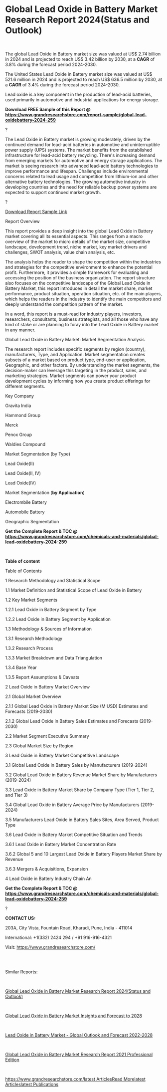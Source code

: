 <h1>Global Lead Oxide in Battery Market Research Report 2024(Status and Outlook)</h1><br/><p>The global Lead Oxide in Battery market size was valued at US$ 2.74 billion in 2024 and is projected to reach US$ 3.42 billion by 2030, at a <strong>CAGR</strong> of 3.8% during the forecast period 2024-2030.</p>
 
 
 
 <p>The United States Lead Oxide in Battery market size was valued at US$ 521.6 million in 2024 and is projected to reach US$ 636.5 million by 2030, at a <strong>CAGR</strong> of 3.4% during the forecast period 2024-2030.</p>
 
 
 
 <p>Lead oxide is a key component in the production of lead-acid batteries, used primarily in automotive and industrial applications for energy storage.</p>
 
 
 
 <div><b>Download FREE Sample of this Report @ <a href="https://www.grandresearchstore.com/report-sample/global-lead-oxidebattery-2024-259">https://www.grandresearchstore.com/report-sample/global-lead-oxidebattery-2024-259</a></b></div>
 
 
 
 <p>? </p>
 
 
 
 <p>The Lead Oxide in Battery market is growing moderately, driven by the continued demand for lead-acid batteries in automotive and uninterruptible power supply (UPS) systems. The market benefits from the established infrastructure for lead-acid battery recycling. There&#39;s increasing demand from emerging markets for automotive and energy storage applications. The market is seeing research into advanced lead-acid battery technologies to improve performance and lifespan. Challenges include environmental concerns related to lead usage and competition from lithium-ion and other alternative battery technologies. The growing automotive industry in developing countries and the need for reliable backup power systems are expected to support continued market growth.</p>
 
 
 
 <p>? </p>
 
 
 
 <p><a href="https://www.grandresearchstore.com/mr-admin/report-sample/global-lead-oxidebattery-2024-259">Download Report Sample Link</a></p>
 
 
 
 <p>Report Overview</p>
 
 
 
 <p>This report provides a deep insight into the global Lead Oxide in Battery market covering all its essential aspects. This ranges from a macro overview of the market to micro details of the market size, competitive landscape, development trend, niche market, key market drivers and challenges, SWOT analysis, value chain analysis, etc.</p>
 
 
 
 <p>The analysis helps the reader to shape the competition within the industries and strategies for the competitive environment to enhance the potential profit. Furthermore, it provides a simple framework for evaluating and accessing the position of the business organization. The report structure also focuses on the competitive landscape of the Global Lead Oxide in Battery Market, this report introduces in detail the market share, market performance, product situation, operation situation, etc. of the main players, which helps the readers in the industry to identify the main competitors and deeply understand the competition pattern of the market.</p>
 
 
 
 <p>In a word, this report is a must-read for industry players, investors, researchers, consultants, business strategists, and all those who have any kind of stake or are planning to foray into the Lead Oxide in Battery market in any manner.</p>
 
 
 
 <p>Global Lead Oxide in Battery Market: Market Segmentation Analysis</p>
 
 
 
 <p>The research report includes specific segments by region (country), manufacturers, Type, and Application. Market segmentation creates subsets of a market based on product type, end-user or application, Geographic, and other factors. By understanding the market segments, the decision-maker can leverage this targeting in the product, sales, and marketing strategies. Market segments can power your product development cycles by informing how you create product offerings for different segments.</p>
 
 
 
 <p>Key Company</p>
 
 
 
 <p>Gravita India</p>
 
 
 
 <p>Hammond Group</p>
 
 
 
 <p>Merck</p>
 
 
 
 <p>Penox Group</p>
 
 
 
 <p>Waldies Compound</p>
 
 
 
 <p>Market Segmentation (by Type)</p>
 
 
 
 <p>Lead Oxide(II)</p>
 
 
 
 <p>Lead Oxide(II, IV)</p>
 
 
 
 <p>Lead Oxide(IV)</p>
 
 
 
 <p>Market Segmentation (<strong>by Application</strong>)</p>
 
 
 
 <p>Electrombile Battery</p>
 
 
 
 <p>Automobile Battery</p>
 
 
 
 <p>Geographic Segmentation</p>
 
 
 
 <div><b>Get the Complete Report & TOC @ <a href="https://www.grandresearchstore.com/chemicals-and-materials/global-lead-oxidebattery-2024-259">https://www.grandresearchstore.com/chemicals-and-materials/global-lead-oxidebattery-2024-259</a></b></div>
 
 
 
 <p><br />
 
 <b>Table of content</b></p>
 
 
 
 <p>Table of Contents<br />
 
 1 Research Methodology and Statistical Scope<br />
 
 1.1 Market Definition and Statistical Scope of Lead Oxide in Battery<br />
 
 1.2 Key Market Segments<br />
 
 1.2.1 Lead Oxide in Battery Segment by Type<br />
 
 1.2.2 Lead Oxide in Battery Segment by Application<br />
 
 1.3 Methodology & Sources of Information<br />
 
 1.3.1 Research Methodology<br />
 
 1.3.2 Research Process<br />
 
 1.3.3 Market Breakdown and Data Triangulation<br />
 
 1.3.4 Base Year<br />
 
 1.3.5 Report Assumptions & Caveats<br />
 
 2 Lead Oxide in Battery Market Overview<br />
 
 2.1 Global Market Overview<br />
 
 2.1.1 Global Lead Oxide in Battery Market Size (M USD) Estimates and Forecasts (2019-2030)<br />
 
 2.1.2 Global Lead Oxide in Battery Sales Estimates and Forecasts (2019-2030)<br />
 
 2.2 Market Segment Executive Summary<br />
 
 2.3 Global Market Size by Region<br />
 
 3 Lead Oxide in Battery Market Competitive Landscape<br />
 
 3.1 Global Lead Oxide in Battery Sales by Manufacturers (2019-2024)<br />
 
 3.2 Global Lead Oxide in Battery Revenue Market Share by Manufacturers (2019-2024)<br />
 
 3.3 Lead Oxide in Battery Market Share by Company Type (Tier 1, Tier 2, and Tier 3)<br />
 
 3.4 Global Lead Oxide in Battery Average Price by Manufacturers (2019-2024)<br />
 
 3.5 Manufacturers Lead Oxide in Battery Sales Sites, Area Served, Product Type<br />
 
 3.6 Lead Oxide in Battery Market Competitive Situation and Trends<br />
 
 3.6.1 Lead Oxide in Battery Market Concentration Rate<br />
 
 3.6.2 Global 5 and 10 Largest Lead Oxide in Battery Players Market Share by Revenue<br />
 
 3.6.3 Mergers & Acquisitions, Expansion<br />
 
 4 Lead Oxide in Battery Industry Chain An</p>
 
 
 
 <div><b>Get the Complete Report & TOC @ <a href="https://www.grandresearchstore.com/chemicals-and-materials/global-lead-oxidebattery-2024-259">https://www.grandresearchstore.com/chemicals-and-materials/global-lead-oxidebattery-2024-259</a></b></div>
 
 
 
 <p>? </p>
 
 
 
 <p><b>CONTACT US:</b><br />
 
 203A, City Vista, Fountain Road, Kharadi, Pune, India - 411014<br />
 
 International: +1(332) 2424 294 / +91 916-916-4321<br />
 
 Visit: <a href="https://www.grandresearchstore.com/">https://www.grandresearchstore.com/</a><br />
 
 <br />
 
 <br />
 
 Similar Reports:<br />
 
 <br />
 
 <a href="https://www.grandresearchstore.com/chemicals-and-materials/global-lead-oxidebattery-2024-268">Global Lead Oxide in Battery Market Research Report 2024(Status and Outlook)</a><br />
 
 <br />
 
 <a href="https://www.grandresearchstore.com/chemicals-and-materials/global-lead-oxidebattery-2028-432">Global Lead Oxide in Battery Market Insights and Forecast to 2028</a><br />
 
 <br />
 
 <a href="https://www.grandresearchstore.com/chemicals-and-materials/global-lead-oxidebattery-2022-2028-987">Lead Oxide in Battery Market - Global Outlook and Forecast 2022-2028</a><br />
 
 <br />
 
 <a href="https://www.grandresearchstore.com/chemicals-and-materials/global-lead-oxidebattery-2021-90">Global Lead Oxide in Battery Market Research Report 2021 Professional Edition</a><br />
 
 <br />
 
 <a href="https://gyeongbokgung.com">https://www.grandresearchstore.com/</a><a href="https://hallyeomaritime.com">latest Articles</a><a href="https://jingwansa.com">Read More</a><a href="https://nguoiviet.jp/">latest Articles</a><a href="https://www.intelmarketresearch.com/">latest Publications</a></p>